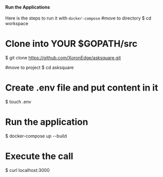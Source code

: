 #### Run the Applications
Here is the steps to run it with `docker-compose`
#move to directory
$ cd workspace

# Clone into YOUR $GOPATH/src
$ git clone https://github.com/XoronEdge/asksquare.git

#move to project
$ cd asksquare

# Create .env file and put content in it
$ touch .env

# Run the application
$ docker-compose up --build


# Execute the call
$ curl localhost:3000



